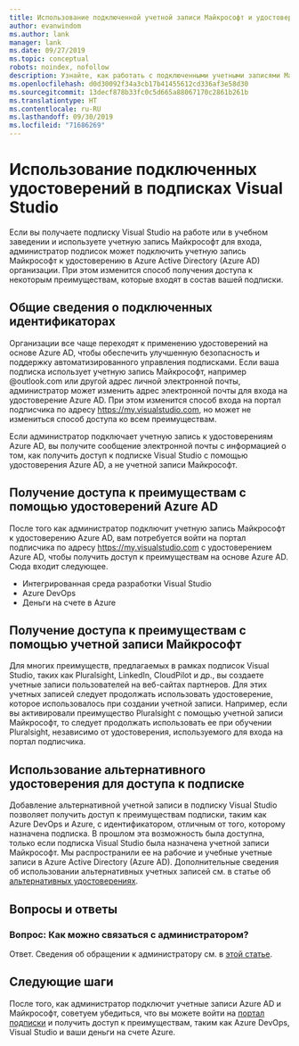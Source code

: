 ```yaml
---
title: Использование подключенной учетной записи Майкрософт и удостоверений Azure Active Directory | Документация Майкрософт
author: evanwindom
ms.author: lank
manager: lank
ms.date: 09/27/2019
ms.topic: conceptual
robots: noindex, nofollow
description: Узнайте, как работать с подключенными учетными записями Майкрософт и удостоверениями Azure Active Directory
ms.openlocfilehash: d0d30092f34a3cb17b41455612cd336af3e58d30
ms.sourcegitcommit: 13decf878b33fc0c5d665a88067170c2861b261b
ms.translationtype: HT
ms.contentlocale: ru-RU
ms.lasthandoff: 09/30/2019
ms.locfileid: "71686269"
---
```

# <a name="how-to-use-connected-identities-in-visual-studio-subscriptions"></a>Использование подключенных удостоверений в подписках Visual Studio
Если вы получаете подписку Visual Studio на работе или в учебном заведении и используете учетную запись Майкрософт для входа, администратор подписок может подключить учетную запись Майкрософт к удостоверению в Azure Active Directory (Azure AD) организации.  При этом изменится способ получения доступа к некоторым преимуществам, которые входят в состав вашей подписки. 

## <a name="overview-of-connected-ids"></a>Общие сведения о подключенных идентификаторах
Организации все чаще переходят к применению удостоверений на основе Azure AD, чтобы обеспечить улучшенную безопасность и поддержку автоматизированного управления подписками.  Если ваша подписка использует учетную запись Майкрософт, например @outlook.com или другой адрес личной электронной почты, администратор может изменить адрес электронной почты для входа на удостоверение Azure AD.  При этом изменится способ входа на портал подписчика по адресу https://my.visualstudio.com, но может не измениться способ доступа ко всем преимуществам.  

Если администратор подключает учетную запись к удостоверениям Azure AD, вы получите сообщение электронной почты с информацией о том, как получить доступ к подписке Visual Studio с помощью удостоверения Azure AD, а не учетной записи Майкрософт. 

## <a name="how-to-access-benefits-using-azure-ad-identities"></a>Получение доступа к преимуществам с помощью удостоверений Azure AD
После того как администратор подключит учетную запись Майкрософт к удостоверению Azure AD, вам потребуется войти на портал подписчика по адресу https://my.visualstudio.com с удостоверением Azure AD, чтобы получить доступ к преимуществам на основе Azure AD.  Сюда входит следующее.
- Интегрированная среда разработки Visual Studio
- Azure DevOps
- Деньги на счете в Azure

## <a name="how-to-access-benefits-using-your-msa"></a>Получение доступа к преимуществам с помощью учетной записи Майкрософт
Для многих преимуществ, предлагаемых в рамках подписок Visual Studio, таких как Pluralsight, LinkedIn, CloudPilot и др., вы создаете учетные записи пользователей на веб-сайтах партнеров.  Для этих учетных записей следует продолжать использовать удостоверение, которое использовалось при создании учетной записи.  Например, если вы активировали преимущество Pluralsight с помощью учетной записи Майкрософт, то следует продолжать использовать ее при обучении Pluralsight, независимо от удостоверения, используемого для входа на портал подписчика.  

## <a name="use-an-alternate-identity-to-access-your-subscription"></a>Использование альтернативного удостоверения для доступа к подписке
Добавление альтернативной учетной записи в подписку Visual Studio позволяет получить доступ к преимуществам подписки, таким как Azure DevOps и Azure, с идентификатором, отличным от того, которому назначена подписка. В прошлом эта возможность была доступна, только если подписка Visual Studio была назначена учетной записи Майкрософт. Мы распространили ее на рабочие и учебные учетные записи в Azure Active Directory (Azure AD).  Дополнительные сведения об использовании альтернативных учетных записей см. в статье об [альтернативных удостоверениях](vs-alternate-identity.md). 

## <a name="frequently-asked-questions"></a>Вопросы и ответы
### <a name="q-how-can-i-contact-my-admin-about-this"></a>Вопрос: Как можно связаться с администратором?
Ответ.  Сведения об обращении к администратору см. в [этой статье](contact-my-admin.md).  

## <a name="next-steps"></a>Следующие шаги
После того, как администратор подключит учетные записи Azure AD и Майкрософт, советуем убедиться, что вы можете войти на [портал подписки](https://my.visualstudio.com?wt.mc_id=o~msft~docs) и получить доступ к преимуществам, таким как Azure DevOps, Visual Studio и ваши деньги на счете Azure. 